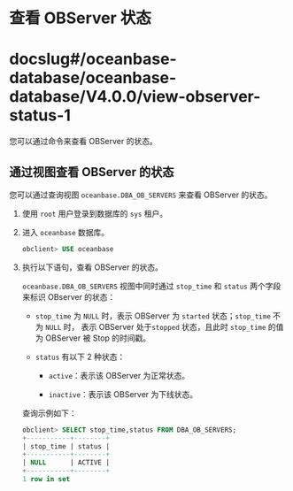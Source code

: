 # 查看 OBServer 状态

# docslug#/oceanbase-database/oceanbase-database/V4.0.0/view-observer-status-1
您可以通过命令来查看 OBServer 的状态。

## 通过视图查看 OBServer 的状态

您可以通过查询视图 `oceanbase.DBA_OB_SERVERS` 来查看 OBServer 的状态。

1. 使用 `root` 用户登录到数据库的 `sys` 租户。

2. 进入 `oceanbase` 数据库。

   ```sql
   obclient> USE oceanbase
   ```

3. 执行以下语句，查看 OBServer 的状态。

   `oceanbase.DBA_OB_SERVERS` 视图中同时通过 `stop_time` 和 `status` 两个字段来标识 OBserver 的状态：

   * `stop_time` 为 `NULL` 时，表示 OBServer 为 `started` 状态；`stop_time` 不为 `NULL` 时， 表示 OBServer 处于`stopped` 状态，且此时 `stop_time` 的值为 OBServer 被 Stop 的时间戳。

   * `status` 有以下 2 种状态：

     * `active`：表示该 OBServer 为正常状态。

     * `inactive`：表示该 OBServer 为下线状态。

   查询示例如下：

   ```sql
   obclient> SELECT stop_time,status FROM DBA_OB_SERVERS;
   +-----------+--------+
   | stop_time | status |
   +-----------+--------+
   | NULL      | ACTIVE |
   +-----------+--------+
   1 row in set
   ```


